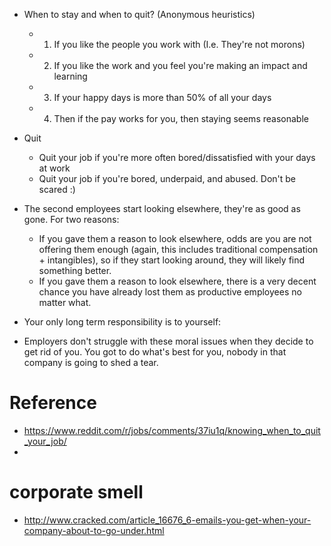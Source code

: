 * When to stay and when to quit? (Anonymous heuristics)
  * 1. If you like the people you work with (I.e. They're not morons)
  * 2. If you like the work and you feel you're making an impact and learning 
  * 3. If your happy days is more than 50% of all your days
  * 4. Then if the pay works for you, then staying seems reasonable
  
* Quit
  * Quit your job if you're more often bored/dissatisfied with your days at work
  * Quit your job if you're bored, underpaid, and abused. Don't be scared :)
  
* The second employees start looking elsewhere, they're as good as gone. For two reasons:
  * If you gave them a reason to look elsewhere, odds are you are not offering them enough (again, this includes traditional compensation + intangibles), so if they start looking around, they will likely find something better.
  * If you gave them a reason to look elsewhere, there is a very decent chance you have already lost them as productive employees no matter what.

* Your only long term responsibility is to yourself:
* Employers don't struggle with these moral issues when they decide to get rid of you. You got to do what's best for you, nobody in that company is going to shed a tear.
  
# Reference
* https://www.reddit.com/r/jobs/comments/37iu1q/knowing_when_to_quit_your_job/
* 

# corporate smell
* http://www.cracked.com/article_16676_6-emails-you-get-when-your-company-about-to-go-under.html
  